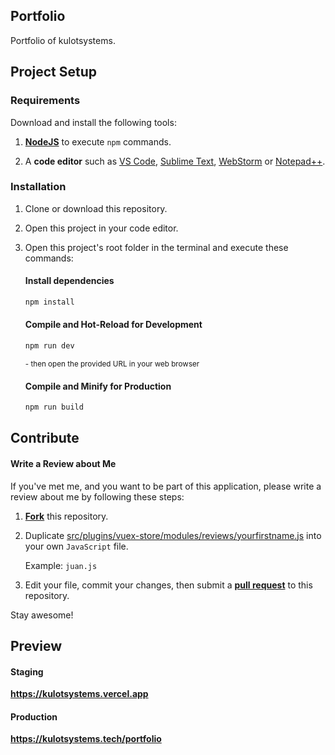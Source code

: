 ## Portfolio

Portfolio of kulotsystems.



## Project Setup

### Requirements

Download and install the following tools:
1. [**NodeJS**](https://nodejs.org/) to execute `npm` commands.
   
2. A **code editor** such as
   [VS Code](https://code.visualstudio.com),
   [Sublime Text](https://www.sublimetext.com),
   [WebStorm](https://www.jetbrains.com/webstorm) or
   [Notepad++](https://notepad-plus-plus.org/downloads).

### Installation

1. Clone or download this repository.
2. Open this project in your code editor.
3. Open this project's root folder in the terminal and execute these commands:

    #### Install dependencies
    ```sh
    npm install
    ```
    
    #### Compile and Hot-Reload for Development
    
    ```sh
    npm run dev
    ```
   <sup>- then open the provided URL in your web browser</sup>
    
    #### Compile and Minify for Production
    
    ```sh
    npm run build
    ```


## Contribute

#### Write a Review about Me
If you've met me, and you want to be part of this application,
please write a review about me by following these steps:
1. [**Fork**](https://docs.github.com/en/get-started/quickstart/fork-a-repo) this repository.
2. Duplicate [src/plugins/vuex-store/modules/reviews/yourfirstname.js](src/plugins/vuex-store/modules/reviews/yourfirstname.js)
   into your own `JavaScript` file.
   
   Example: `juan.js`

3. Edit your file, commit your changes, then submit a [**pull request**](https://docs.github.com/en/pull-requests) to this repository.

Stay awesome!


## Preview
#### Staging
**<https://kulotsystems.vercel.app>**

#### Production
**<https://kulotsystems.tech/portfolio>**
